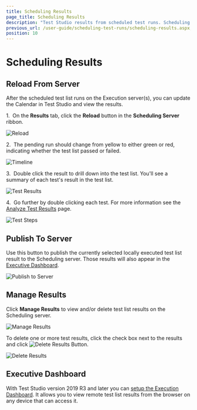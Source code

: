 ```yaml
---
title: Scheduling Results
page_title: Scheduling Results
description: "Test Studio results from scheduled test runs. Scheduling Results Scheduling calendar. "
previous_url: /user-guide/scheduling-test-runs/scheduling-results.aspx, /user-guide/scheduling-test-runs/scheduling-results
position: 10
---
```

# Scheduling Results

## Reload From Server

After the scheduled test list runs on the Execution server(s), you can update the Calendar in Test Studio and view the results.

1.&nbsp; On the **Results** tab, click the **Reload** button in the **Scheduling Server** ribbon.

![Reload][1]

2.&nbsp; The pending run should change from yellow to either green or red, indicating whether the test list passed or failed.

![Timeline][2]

3.&nbsp; Double click the result to drill down into the test list. You'll see a summary of each test's result in the test list.

![Test Results][3]

4.&nbsp; Go further by double clicking each test. For more information see the <a href="/getting-started/test-results/analyze-test-results" target="_blank">Analyze Test Results</a> page.

![Test Steps][4]

## Publish To Server

Use this button to publish the currently selected locally executed test list result to the Scheduling server. Those results will also appear in the <a href="/general-information/test-results/executive-dashboard" target="_blank">Executive Dashboard</a>.

![Publish to Server][5]

## Manage Results

Click **Manage Results** to view and/or delete test list results on the Scheduling server.

![Manage Results][6]

To delete one or more test results, click the check box next to the results and click ![Delete Results Button][8].

![Delete Results][7]

## Executive Dashboard

With Test Studio version 2019 R3 and later you can <a href="/general-information/test-results/executive-dashboard" target="_blank">setup the Execution Dashboard</a>. It allows you to view remote test list results from the browser on any device that can access it.

[1]: /img/features/scheduling-test-runs/scheduling-results/fig1.png
[2]: /img/features/scheduling-test-runs/scheduling-results/fig2.png
[3]: /img/features/scheduling-test-runs/scheduling-results/fig3.png
[4]: /img/features/scheduling-test-runs/scheduling-results/fig4.png
[5]: /img/features/scheduling-test-runs/scheduling-results/fig5.png
[6]: /img/features/scheduling-test-runs/scheduling-results/fig6.png
[7]: /img/features/scheduling-test-runs/scheduling-results/fig7.png
[8]: /img/features/scheduling-test-runs/scheduling-results/fig8.png